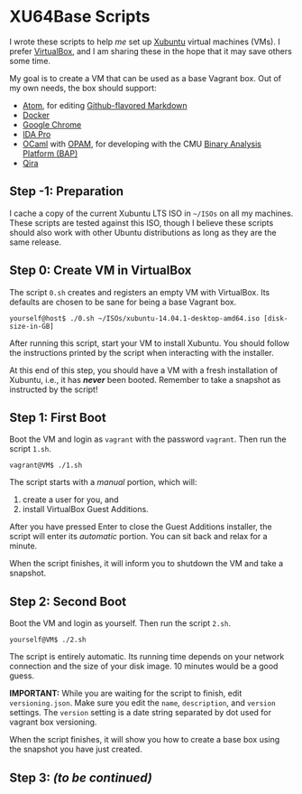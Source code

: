 # XU64Base Scripts

I wrote these scripts to help *me* set up [Xubuntu](http://xubuntu.org/) virtual
machines (VMs). I prefer [VirtualBox](https://www.virtualbox.org/), and I am
sharing these in the hope that it may save others some time.

My goal is to create a VM that can be used as a base Vagrant box. Out of my own
needs, the box should support:

* [Atom](https://atom.io/), for editing [Github-flavored Markdown](https://help.github.com/articles/github-flavored-markdown/)
* [Docker](https://www.docker.com/)
* [Google Chrome](http://www.google.com/chrome/)
* [IDA Pro](https://www.hex-rays.com/products/ida/)
* [OCaml](https://ocaml.org/) with [OPAM](http://opam.ocamlpro.com/), for developing with the CMU [Binary Analysis Platform (BAP)](https://github.com/BinaryAnalysisPlatform/)
* [Qira](https://github.com/BinaryAnalysisPlatform/qira)

## Step -1: Preparation

I cache a copy of the current Xubuntu LTS ISO in `~/ISOs` on all my machines.
These scripts are tested against this ISO, though I believe these scripts should
also work with other Ubuntu distributions as long as they are the same release.

## Step 0: Create VM in VirtualBox

The script `0.sh` creates and registers an empty VM with VirtualBox. Its
defaults are chosen to be sane for being a base Vagrant box.

```
yourself@host$ ./0.sh ~/ISOs/xubuntu-14.04.1-desktop-amd64.iso [disk-size-in-GB]
```

After running this script, start your VM to install Xubuntu. You should follow
the instructions printed by the script when interacting with the installer.

At this end of this step, you should have a VM with a fresh installation of
Xubuntu, i.e., it has __*never*__ been booted. Remember to take a snapshot as
instructed by the script!

## Step 1: First Boot

Boot the VM and login as `vagrant` with the password `vagrant`. Then run the
script `1.sh`.

```
vagrant@VM$ ./1.sh
```

The script starts with a *manual* portion, which will:
1. create a user for you, and
2. install VirtualBox Guest Additions.

After you have pressed Enter to close the Guest Additions installer, the script
will enter its *automatic* portion. You can sit back and relax for a minute.

When the script finishes, it will inform you to shutdown the VM and take a
snapshot.

## Step 2: Second Boot

Boot the VM and login as yourself. Then run the script `2.sh`.

```
yourself@VM$ ./2.sh
```

The script is entirely automatic. Its running time depends on your network
connection and the size of your disk image. 10 minutes would be a good guess.

__IMPORTANT:__ While you are waiting for the script to finish, edit
`versioning.json`. Make sure you edit the `name`, `description`, and `version`
settings. The `version` setting is a date string separated by dot used for
vagrant box versioning.

When the script finishes, it will show you how to create a base box using the
snapshot you have just created.

## Step 3: __*(to be continued)*__
